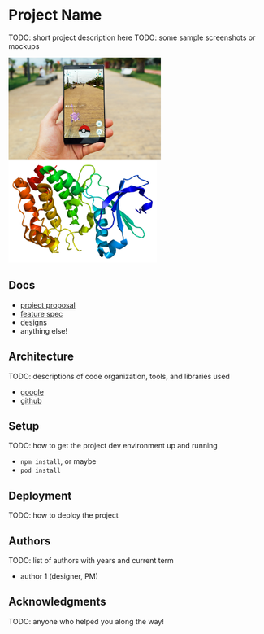 # Project Name

TODO: short project description here
TODO: some sample screenshots or mockups

<img src="imgs/ar.jpg" height=200px>
<img src="imgs/protein.png" height=200px>

## Docs
- [project proposal](https://docs.google.com/document/d/1eUOWSDpmRE9037nOym1h5oGvgmbrT-mZnaj9arZcxyQ/edit)
- [feature spec](https://docs.google.com/document/d/1pWNzAXyMH1gEyB6JDcAEkzpnNypdZPcqe3v6B2Uov7w/edit)
- [designs](https://drive.google.com/drive/folders/0B2XEYQCAWMgUaVBXdTVoU2NGdjA)
- anything else!


## Architecture

TODO: descriptions of code organization, tools, and libraries used
  - [google](https://www.google.com/)
  - [github](https://github.com/)

## Setup

TODO: how to get the project dev environment up and running
  - `npm install`, or maybe
  - `pod install`

## Deployment

TODO: how to deploy the project

## Authors

TODO: list of authors with years and current term
- author 1 (designer, PM)

## Acknowledgments

TODO: anyone who helped you along the way!
